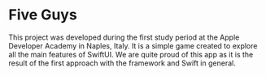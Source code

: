 # Five Guys
This project was developed during the first study period at the Apple Developer Academy in Naples, Italy. It is a simple game created to explore all the main features of SwiftUI. We are quite proud of this app as it is the result of the first approach with the framework and Swift in general.
